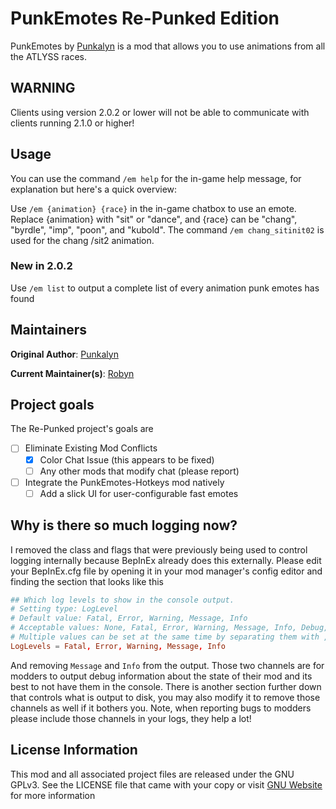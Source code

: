 # PunkEmotes Re-Punked Edition

PunkEmotes by [Punkalyn](https://github.com/Punkalyn/PunkEmotes) is a mod that allows you to use animations from all the ATLYSS races.

## WARNING

Clients using version 2.0.2 or lower will not be able to communicate with clients running 2.1.0 or higher!

## Usage

You can use the command `/em help` for the in-game help message, for explanation but here's a quick overview:

Use `/em {animation} {race}` in the in-game chatbox to use an emote. Replace {animation} with "sit" or "dance", and {race} can be "chang", "byrdle", "imp", "poon", and "kubold". The command `/em chang_sitinit02` is used for the chang /sit2 animation.

### New in 2.0.2

Use `/em list` to output a complete list of every animation punk emotes has found

## Maintainers

**Original Author**: [Punkalyn](https://github.com/Punkalyn/PunkEmotes)

**Current Maintainer(s)**: [Robyn](https://github.com/RobynLlama)

## Project goals

The Re-Punked project's goals are

- [ ] Eliminate Existing Mod Conflicts
  - [x] Color Chat Issue (this appears to be fixed)
  - [ ] Any other mods that modify chat (please report)
- [ ] Integrate the PunkEmotes-Hotkeys mod natively
  - [ ] Add a slick UI for user-configurable fast emotes

## Why is there so much logging now?

I removed the class and flags that were previously being used to control logging internally because BepInEx already does this externally. Please edit your BepInEx.cfg file by opening it in your mod manager's config editor and finding the section that looks like this

```toml
## Which log levels to show in the console output.
# Setting type: LogLevel
# Default value: Fatal, Error, Warning, Message, Info
# Acceptable values: None, Fatal, Error, Warning, Message, Info, Debug, All
# Multiple values can be set at the same time by separating them with , (e.g. Debug, Warning)
LogLevels = Fatal, Error, Warning, Message, Info
```

And removing `Message` and `Info` from the output. Those two channels are for modders to output debug information about the state of their mod and its best to not have them in the console. There is another section further down that controls what is output to disk, you may also modify it to remove those channels as well if it bothers you. Note, when reporting bugs to modders please include those channels in your logs, they help a lot!

## License Information

This mod and all associated project files are released under the GNU GPLv3. See the LICENSE file that came with your copy or visit [GNU Website](https://www.gnu.org/licenses/gpl-3.0.en.html#license-text) for more information
